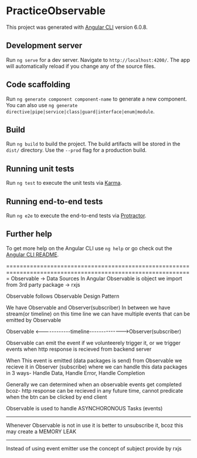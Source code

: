 # PracticeObservable

This project was generated with [Angular CLI](https://github.com/angular/angular-cli) version 6.0.8.

## Development server

Run `ng serve` for a dev server. Navigate to `http://localhost:4200/`. The app will automatically reload if you change any of the source files.

## Code scaffolding

Run `ng generate component component-name` to generate a new component. You can also use `ng generate directive|pipe|service|class|guard|interface|enum|module`.

## Build

Run `ng build` to build the project. The build artifacts will be stored in the `dist/` directory. Use the `--prod` flag for a production build.

## Running unit tests

Run `ng test` to execute the unit tests via [Karma](https://karma-runner.github.io).

## Running end-to-end tests

Run `ng e2e` to execute the end-to-end tests via [Protractor](http://www.protractortest.org/).

## Further help

To get more help on the Angular CLI use `ng help` or go check out the [Angular CLI README](https://github.com/angular/angular-cli/blob/master/README.md).

=============================================================================================================
Observable -> Data Sources
In Angular Observable is object we import from 3rd party package -> rxjs

Observable follows Observable Design Pattern

We have Observable and Observer(subscriber) In between we have stream(or timeline)
on this time line we can have multiple events that can be emitted by Observable

Observable <------------timeline-------------->Observer(subscriber)

Observable can emit the event if we volunteerely trigger it, or we trigger events when 
http response is recieved from backend server

When This event is emitted (data packages is send) from Observable we recieve it in Observer (subscribe) where
we can handle this data packages in 3 ways- Handle Data, Handle Error, Handle Completion

Generally we can determined when an observable events get completed bcoz- http response
can be recieved in any future time, cannot predicate when the btn can be clicked by end
client

Observable is used to handle ASYNCHORONOUS Tasks (events)


--------------------------------------------------------------------------------------------------------------
Whenever Observable is not in use it is better to unsubscribe it, bcoz this may create a MEMORY LEAK


--------------------------------------------------------------------------------------------------------------
Instead of using event emitter use the concept of subject provide by rxjs